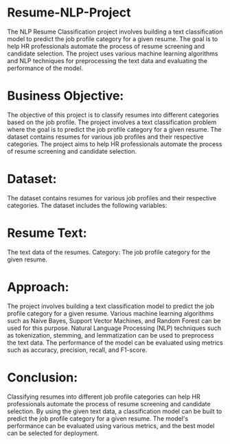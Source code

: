 # Resume-NLP-Project
The NLP Resume Classification project involves building a text classification model to predict the job profile category for a given resume. The goal is to help HR professionals automate the process of resume screening and candidate selection. The project uses various machine learning algorithms and NLP techniques for preprocessing the text data and evaluating the performance of the model.

# Business Objective:

The objective of this project is to classify resumes into different categories based on the job profile. The project involves a text classification problem where the goal is to predict the job profile category for a given resume. The dataset contains resumes for various job profiles and their respective categories. The project aims to help HR professionals automate the process of resume screening and candidate selection.

# Dataset: 
The dataset contains resumes for various job profiles and their respective categories. The dataset includes the following variables:

# Resume Text: 
The text data of the resumes. Category: The job profile category for the given resume.

# Approach: 
The project involves building a text classification model to predict the job profile category for a given resume. Various machine learning algorithms such as Naive Bayes, Support Vector Machines, and Random Forest can be used for this purpose. Natural Language Processing (NLP) techniques such as tokenization, stemming, and lemmatization can be used to preprocess the text data. The performance of the model can be evaluated using metrics such as accuracy, precision, recall, and F1-score.

# Conclusion:
Classifying resumes into different job profile categories can help HR professionals automate the process of resume screening and candidate selection. By using the given text data, a classification model can be built to predict the job profile category for a given resume. The model's performance can be evaluated using various metrics, and the best model can be selected for deployment.
